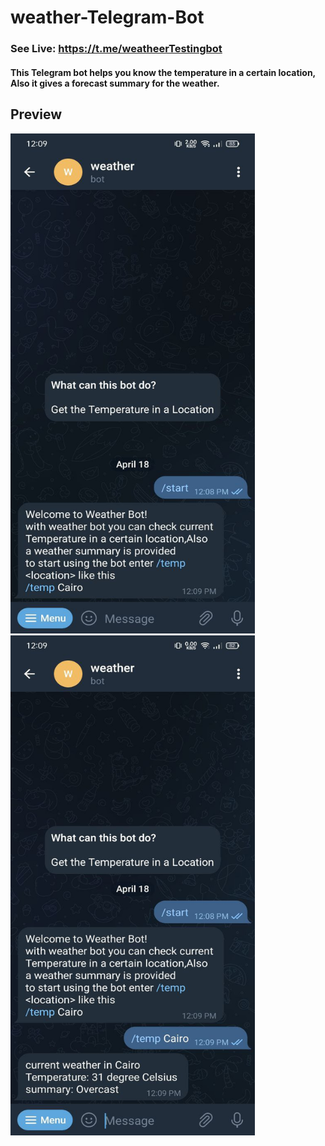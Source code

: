 # weather-Telegram-Bot

### See Live: https://t.me/weatheerTestingbot

#### This Telegram bot helps you know the temperature in a certain location, Also it gives a forecast summary for the weather.

## Preview


<img src="https://github.com/MohamedMedhat21/weather-Telegram-Bot/blob/main/media/start%20pic.jpg" width="391" height="800" />

<img src="https://github.com/MohamedMedhat21/weather-Telegram-Bot/blob/main/media/temp%20pic.jpg" width="391" height="800" />
